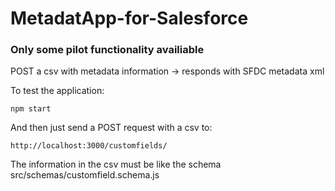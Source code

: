 # MetadatApp-for-Salesforce

### Only some pilot functionality availiable
POST a csv with metadata information -> responds with SFDC metadata xml

To test the application:

```
npm start
```
And then just send a POST request with a csv to:
```
http://localhost:3000/customfields/
```
The information in the csv must be like the schema src/schemas/customfield.schema.js
